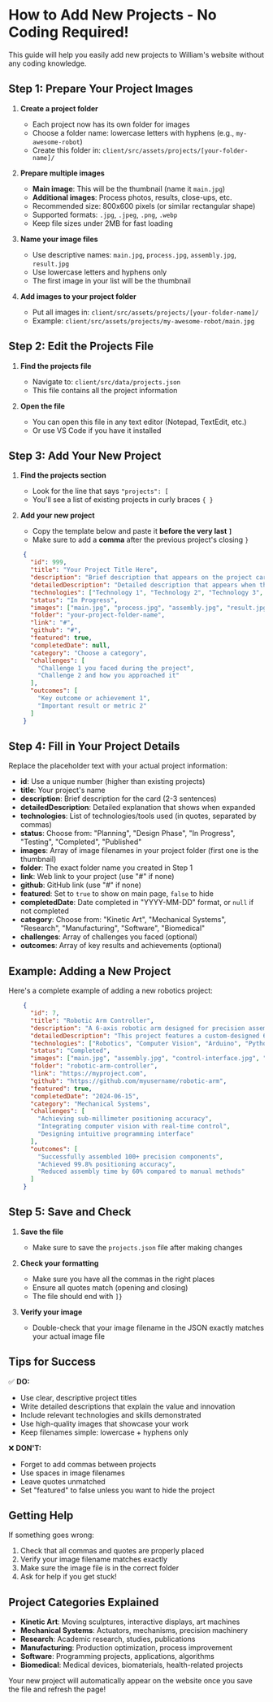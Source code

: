 # How to Add New Projects - No Coding Required!

This guide will help you easily add new projects to William's website without any coding knowledge.

## Step 1: Prepare Your Project Images

1. **Create a project folder**
   - Each project now has its own folder for images
   - Choose a folder name: lowercase letters with hyphens (e.g., `my-awesome-robot`)
   - Create this folder in: `client/src/assets/projects/[your-folder-name]/`

2. **Prepare multiple images**
   - **Main image**: This will be the thumbnail (name it `main.jpg`)
   - **Additional images**: Process photos, results, close-ups, etc.
   - Recommended size: 800x600 pixels (or similar rectangular shape)
   - Supported formats: `.jpg`, `.jpeg`, `.png`, `.webp`
   - Keep file sizes under 2MB for fast loading

3. **Name your image files**
   - Use descriptive names: `main.jpg`, `process.jpg`, `assembly.jpg`, `result.jpg`
   - Use lowercase letters and hyphens only
   - The first image in your list will be the thumbnail

4. **Add images to your project folder**
   - Put all images in: `client/src/assets/projects/[your-folder-name]/`
   - Example: `client/src/assets/projects/my-awesome-robot/main.jpg`

## Step 2: Edit the Projects File

1. **Find the projects file**
   - Navigate to: `client/src/data/projects.json`
   - This file contains all the project information

2. **Open the file**
   - You can open this file in any text editor (Notepad, TextEdit, etc.)
   - Or use VS Code if you have it installed

## Step 3: Add Your New Project

1. **Find the projects section**
   - Look for the line that says `"projects": [`
   - You'll see a list of existing projects in curly braces `{ }`

2. **Add your new project**
   - Copy the template below and paste it **before the very last `]`**
   - Make sure to add a **comma** after the previous project's closing `}`

```json
    {
      "id": 999,
      "title": "Your Project Title Here",
      "description": "Brief description that appears on the project card (2-3 sentences).",
      "detailedDescription": "Detailed description that appears when the card is expanded. Explain the project in depth, including technical details, innovations, and significance.",
      "technologies": ["Technology 1", "Technology 2", "Technology 3", "Add more as needed"],
      "status": "In Progress",
      "images": ["main.jpg", "process.jpg", "assembly.jpg", "result.jpg"],
      "folder": "your-project-folder-name",
      "link": "#",
      "github": "#",
      "featured": true,
      "completedDate": null,
      "category": "Choose a category",
      "challenges": [
        "Challenge 1 you faced during the project",
        "Challenge 2 and how you approached it"
      ],
      "outcomes": [
        "Key outcome or achievement 1",
        "Important result or metric 2"
      ]
    }
```

## Step 4: Fill in Your Project Details

Replace the placeholder text with your actual project information:

- **id**: Use a unique number (higher than existing projects)
- **title**: Your project's name
- **description**: Brief description for the card (2-3 sentences)
- **detailedDescription**: Detailed explanation that shows when expanded
- **technologies**: List of technologies/tools used (in quotes, separated by commas)
- **status**: Choose from: "Planning", "Design Phase", "In Progress", "Testing", "Completed", "Published"
- **images**: Array of image filenames in your project folder (first one is the thumbnail)
- **folder**: The exact folder name you created in Step 1
- **link**: Web link to your project (use "#" if none)
- **github**: GitHub link (use "#" if none)
- **featured**: Set to `true` to show on main page, `false` to hide
- **completedDate**: Date completed in "YYYY-MM-DD" format, or `null` if not completed
- **category**: Choose from: "Kinetic Art", "Mechanical Systems", "Research", "Manufacturing", "Software", "Biomedical"
- **challenges**: Array of challenges you faced (optional)
- **outcomes**: Array of key results and achievements (optional)

## Example: Adding a New Project

Here's a complete example of adding a new robotics project:

```json
    {
      "id": 7,
      "title": "Robotic Arm Controller",
      "description": "A 6-axis robotic arm designed for precision assembly tasks with computer vision integration.",
      "detailedDescription": "This project features a custom-designed 6-axis robotic arm with precision servo controllers, computer vision integration for object recognition, and an intuitive user interface for programming complex movement sequences. The arm achieves sub-millimeter accuracy and can perform delicate assembly operations.",
      "technologies": ["Robotics", "Computer Vision", "Arduino", "Python", "3D Printing"],
      "status": "Completed",
      "images": ["main.jpg", "assembly.jpg", "control-interface.jpg", "vision-system.jpg"],
      "folder": "robotic-arm-controller",
      "link": "https://myproject.com",
      "github": "https://github.com/myusername/robotic-arm",
      "featured": true,
      "completedDate": "2024-06-15",
      "category": "Mechanical Systems",
      "challenges": [
        "Achieving sub-millimeter positioning accuracy",
        "Integrating computer vision with real-time control",
        "Designing intuitive programming interface"
      ],
      "outcomes": [
        "Successfully assembled 100+ precision components",
        "Achieved 99.8% positioning accuracy",
        "Reduced assembly time by 60% compared to manual methods"
      ]
    }
```

## Step 5: Save and Check

1. **Save the file**
   - Make sure to save the `projects.json` file after making changes

2. **Check your formatting**
   - Make sure you have all the commas in the right places
   - Ensure all quotes match (opening and closing)
   - The file should end with `]}`

3. **Verify your image**
   - Double-check that your image filename in the JSON exactly matches your actual image file

## Tips for Success

✅ **DO:**
- Use clear, descriptive project titles
- Write detailed descriptions that explain the value and innovation
- Include relevant technologies and skills demonstrated
- Use high-quality images that showcase your work
- Keep filenames simple: lowercase + hyphens only

❌ **DON'T:**
- Forget to add commas between projects
- Use spaces in image filenames
- Leave quotes unmatched
- Set "featured" to false unless you want to hide the project

## Getting Help

If something goes wrong:
1. Check that all commas and quotes are properly placed
2. Verify your image filename matches exactly
3. Make sure the image file is in the correct folder
4. Ask for help if you get stuck!

## Project Categories Explained

- **Kinetic Art**: Moving sculptures, interactive displays, art machines
- **Mechanical Systems**: Actuators, mechanisms, precision machinery
- **Research**: Academic research, studies, publications
- **Manufacturing**: Production optimization, process improvement
- **Software**: Programming projects, applications, algorithms
- **Biomedical**: Medical devices, biomaterials, health-related projects

Your new project will automatically appear on the website once you save the file and refresh the page!